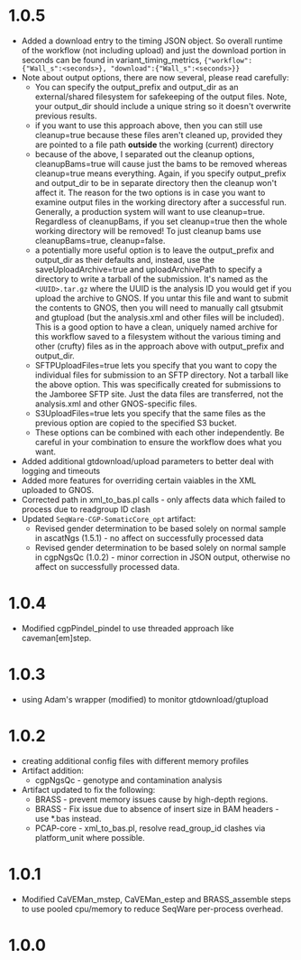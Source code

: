 # 1.0.5

* Added a download entry to the timing JSON object. So overall runtime of the workflow (not including upload) and just the download portion in seconds can be found in variant_timing_metrics, `{"workflow":{"Wall_s":<seconds>}, "download":{"Wall_s":<seconds>}}`
* Note about output options, there are now several, please read carefully:
    * You can specify the output_prefix and output_dir as an external/shared filesystem for safekeeping of the output files. Note, your output_dir should include a unique string so it doesn't overwrite previous results.
    * if you want to use this approach above, then you can still use cleanup=true because these files aren't cleaned up, provided they are pointed to a file path **outside** the working (current) directory
    * because of the above, I separated out the cleanup options, cleanupBams=true will cause just the bams to be removed whereas cleanup=true means everything. Again, if you specify output_prefix and output_dir to be in separate directory then the cleanup won't affect it. The reason for the two options is in case you want to examine output files in the working directory after a successful run. Generally, a production system will want to use cleanup=true. Regardless of cleanupBams, if you set cleanup=true then the whole working directory will be removed! To just cleanup bams use cleanupBams=true, cleanup=false.
    * a potentially more useful option is to leave the output_prefix and output_dir as their defaults and, instead, use the saveUploadArchive=true and uploadArchivePath to specify a directory to write a tarball of the submission. It's named as the `<UUID>.tar.gz` where the UUID is the analysis ID you would get if you upload the archive to GNOS.  If you untar this file and want to submit the contents to GNOS, then you will need to manually call gtsubmit and gtupload (but the analysis.xml and other files will be included). This is a good option to have a clean, uniquely named archive for this workflow saved to a filesystem without the various timing and other (crufty) files as in the approach above with output_prefix and output_dir.
    * SFTPUploadFiles=true lets you specify that you want to copy the individual files for submission to an SFTP directory.  Not a tarball like the above option. This was specifically created for submissions to the Jamboree SFTP site.  Just the data files are transferred, not the analysis.xml and other GNOS-specific files.
    * S3UploadFiles=true lets you specify that the same files as the previous option are copied to the specified S3 bucket.
    * These options can be combined with each other independently. Be careful in your combination to ensure the workflow does what you want.
* Added additional gtdownload/upload parameters to better deal with logging and timeouts
* Added more features for overriding certain vaiables in the XML uploaded to GNOS.
* Corrected path in xml_to_bas.pl calls - only affects data which failed to process due to readgroup ID clash
* Updated ``SeqWare-CGP-SomaticCore_opt`` artifact:
    * Revised gender determination to be based solely on normal sample in ascatNgs (1.5.1) - no affect on successfully processed data
    * Revised gender determination to be based solely on normal sample in cgpNgsQc (1.0.2) - minor correction in JSON output, otherwise no affect on successfully processed data.

# 1.0.4

* Modified cgpPindel_pindel to use threaded approach like caveman\[em\]step.

# 1.0.3

* using Adam's wrapper (modified) to monitor gtdownload/gtupload

# 1.0.2

* creating additional config files with different memory profiles
* Artifact addition:
    * cgpNgsQc - genotype and contamination analysis
* Artifact updated to fix the following:
    * BRASS - prevent memory issues cause by high-depth regions.
    * BRASS - Fix issue due to absence of insert size in BAM headers - use \*.bas instead.
    * PCAP-core - xml_to_bas.pl, resolve read_group_id clashes via platform_unit where possible.

# 1.0.1

* Modified CaVEMan_mstep, CaVEMan_estep and BRASS_assemble steps to use pooled cpu/memory to reduce SeqWare per-process overhead.

# 1.0.0
